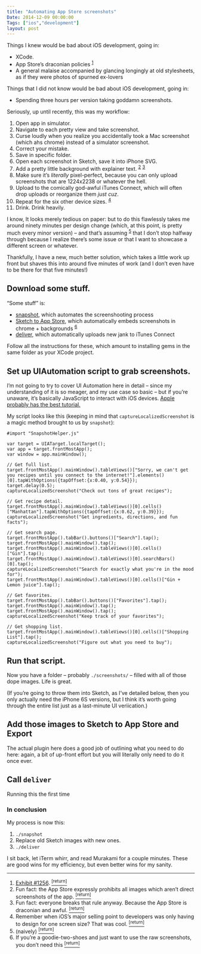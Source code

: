 ```yaml
---
title: "Automating App Store screenshots"
Date: 2014-12-09 00:00:00
Tags: ["ios","development"]
layout: post
---
```


<p>Things I knew would be bad about iOS development, going in:</p>


<ul>
<li>XCode.</li>
<li>App Store’s draconian policies <sup class="footnote-ref" id="fnref:1"><a href="#fn:1" rel="footnote">1</a></sup></li>
<li>A general malaise accompanied by glancing longingly at old stylesheets, as if they were photos of spurned ex-lovers</li>
</ul>


<p>Things that I did not know would be bad about iOS development, going in:</p>


<ul>
<li>Spending three hours per version taking goddamn screenshots.</li>
</ul>


<p>Seriously, up until recently, this was my workflow:</p>


<ol>
<li>Open app in simulator.</li>
<li>Navigate to each pretty view and take screenshot.</li>
<li>Curse loudly when you realize you accidentally took a Mac screenshot (which ahs chrome) instead of a simulator screenshot.</li>
<li>Correct your mistake.</li>
<li>Save in specific folder.</li>
<li>Open each screenshot in Sketch, save it into iPhone SVG.</li>
<li>Add a pretty little background with explainer text. <sup class="footnote-ref" id="fnref:2"><a href="#fn:2" rel="footnote">2</a></sup> <sup class="footnote-ref" id="fnref:3"><a href="#fn:3" rel="footnote">3</a></sup></li>
<li>Make sure it’s <em>literally</em> pixel-perfect, because you can only upload screenshots that are 1224x2238 or whatever the hell.</li>
<li>Upload to the comically god-awful iTunes Connect, which will often drop uploads or reorganize them <em>just cuz</em>.</li>
<li>Repeat for the six other device sizes. <sup class="footnote-ref" id="fnref:4"><a href="#fn:4" rel="footnote">4</a></sup></li>
<li>Drink.  Drink heavily.</li>
</ol>


<p>I know, It looks merely tedious on paper: but to do this flawlessly takes me around ninety minutes per design change (which, at this point, is pretty much every minor version) – and that’s assuming <sup class="footnote-ref" id="fnref:5"><a href="#fn:5" rel="footnote">5</a></sup> that I don’t stop halfway through because I realize there’s some issue or that I want to showcase a different screen or whatever.</p>


<p>Thankfully, I have a new, much better solution, which takes a little work up front but shaves this into around five minutes of work (and I don’t even have to be there for that five minutes!)</p>


<h2 id="download-some-stuff">Download some stuff.</h2>


<p>“Some stuff” is:</p>


<ul>
<li><a href="https://github.com/KrauseFx/snapshot">snapshot</a>, which automates the screenshooting process</li>
<li><a href="http://sketchtoappstore.com">Sketch to App Store</a>, which automatically embeds screenshots in chrome + backgrounds <sup class="footnote-ref" id="fnref:6"><a href="#fn:6" rel="footnote">6</a></sup></li>
<li><a href="https://github.com/KrauseFx/deliver">deliver</a>, which automatically uploads new jank to iTunes Connect</li>
</ul>


<p>Follow all the instructions for these, which amount to installing gems in the same folder as your XCode project.</p>


<h2 id="set-up-uiautomation-script-to-grab-screenshots">Set up UIAutomation script to grab screenshots.</h2>


<p>I’m not going to try to cover UI Automation here in detail – since my understanding of it is so meager, and my use case so basic – but if you’re unaware, it’s basically JavaScript to interact with iOS devices.  <a href="https://developer.apple.com/library/mac/documentation/DeveloperTools/Conceptual/InstrumentsUserGuide/UsingtheAutomationInstrument/UsingtheAutomationInstrument.html">Apple probably has the best tutorial.</a></p>


<p>My script looks like this (keeping in mind that <code>captureLocalizedScreenshot</code> is a magic method brought to us by <code>snapshot</code>):</p>


<pre><code>#import "SnapshotHelper.js"

var target = UIATarget.localTarget();
var app = target.frontMostApp();
var window = app.mainWindow();

// Get full list.
target.frontMostApp().mainWindow().tableViews()["Sorry, we can't get you recipes until you connect to the internet!"].elements()[0].tapWithOptions({tapOffset:{x:0.40, y:0.54}});
target.delay(0.5);
captureLocalizedScreenshot("Check out tons of great recipes");

// Get recipe detail.
target.frontMostApp().mainWindow().tableViews()[0].cells()["Manhattan"].tapWithOptions({tapOffset:{x:0.62, y:0.39}});
captureLocalizedScreenshot("Get ingredients, directions, and fun facts");

// Get search page.
target.frontMostApp().tabBar().buttons()["Search"].tap();
target.frontMostApp().mainWindow().tap();
target.frontMostApp().mainWindow().tableViews()[0].cells()["Gin"].tap();
target.frontMostApp().mainWindow().tableViews()[0].searchBars()[0].tap();
captureLocalizedScreenshot("Search for exactly what you're in the mood for");
target.frontMostApp().mainWindow().tableViews()[0].cells()["Gin + Lemon juice"].tap();

// Get favorites.
target.frontMostApp().tabBar().buttons()["Favorites"].tap();
target.frontMostApp().mainWindow().tap();
target.frontMostApp().mainWindow().tap();
captureLocalizedScreenshot("Keep track of your favorites");

// Get shopping list.
target.frontMostApp().mainWindow().tableViews()[0].cells()["Shopping List"].tap();
captureLocalizedScreenshot("Figure out what you need to buy");
</code></pre>


<h2 id="run-that-script">Run that script.</h2>


<p>Now you have a folder – probably <code>./screenshots/</code> – filled with all of those dope images.  Life is great.</p>


<p>(If you’re going to throw them into Sketch, as I’ve detailed below, then you only actually need the iPhone 6S versions, but I think it’s worth going through the entire list just as a last-minute UI veriication.)</p>


<h2 id="add-those-images-to-sketch-to-app-store-and-export">Add those images to <strong>Sketch to App Store</strong> and Export</h2>


<p>The actual plugin here does a good job of outlining what you need to do here: again, a bit of up-front effort but you will literally only need to do it once ever.</p>


<h2 id="call-deliver">Call <code>deliver</code></h2>


<p>Running this the first time</p>


<h3 id="in-conclusion">In conclusion</h3>


<p>My process is now this:</p>


<ol>
<li><code>./snapshot</code></li>
<li>Replace old Sketch images with new ones.</li>
<li><code>./deliver</code></li>
</ol>


<p>I sit back, let iTerm whirr, and read Murakami for a couple minutes.  These are good wins for my efficiency, but even better wins for my sanity.</p>


<div class="footnotes">
<hr/>
<ol>
<li id="fn:1"><a href="http://www.panic.com/blog/transmit-ios-1-1-1/">Exhibit #1256</a>.
 <a class="footnote-return" href="#fnref:1"><sup>[return]</sup></a></li>
<li id="fn:2">Fun fact: the App Store expressly prohibits all images which aren’t direct screenshots of the app.
 <a class="footnote-return" href="#fnref:2"><sup>[return]</sup></a></li>
<li id="fn:3">Fun fact: everyone breaks that rule anyway.  Because the App Store is draconian and awful.
 <a class="footnote-return" href="#fnref:3"><sup>[return]</sup></a></li>
<li id="fn:4">Remember when iOS’s major selling point to developers was only having to design for one screen size?  That was cool.
 <a class="footnote-return" href="#fnref:4"><sup>[return]</sup></a></li>
<li id="fn:5">(naively)
 <a class="footnote-return" href="#fnref:5"><sup>[return]</sup></a></li>
<li id="fn:6">If you’re a goodie-two-shoes and just want to use the raw screenshots, you don’t need this
 <a class="footnote-return" href="#fnref:6"><sup>[return]</sup></a></li>
</ol>
</div>
	